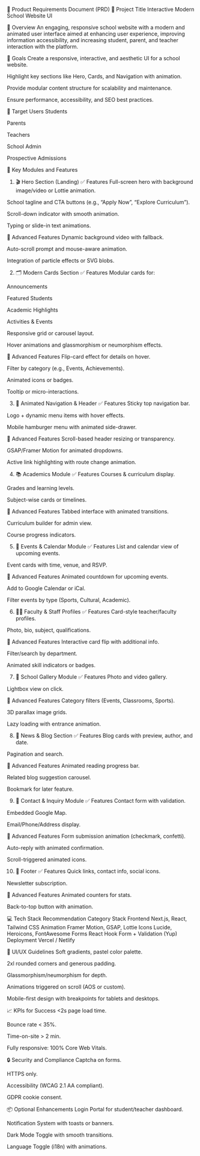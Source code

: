 📝 Product Requirements Document (PRD)
📌 Project Title
Interactive Modern School Website UI

📄 Overview
An engaging, responsive school website with a modern and animated user interface aimed at enhancing user experience, improving information accessibility, and increasing student, parent, and teacher interaction with the platform.

🎯 Goals
Create a responsive, interactive, and aesthetic UI for a school website.

Highlight key sections like Hero, Cards, and Navigation with animation.

Provide modular content structure for scalability and maintenance.

Ensure performance, accessibility, and SEO best practices.

👥 Target Users
Students

Parents

Teachers

School Admin

Prospective Admissions

🧩 Key Modules and Features
1. 🎬 Hero Section (Landing)
✅ Features
Full-screen hero with background image/video or Lottie animation.

School tagline and CTA buttons (e.g., “Apply Now”, “Explore Curriculum”).

Scroll-down indicator with smooth animation.

Typing or slide-in text animations.

🧠 Advanced Features
Dynamic background video with fallback.

Auto-scroll prompt and mouse-aware animation.

Integration of particle effects or SVG blobs.

2. 🗂️ Modern Cards Section
✅ Features
Modular cards for:

Announcements

Featured Students

Academic Highlights

Activities & Events

Responsive grid or carousel layout.

Hover animations and glassmorphism or neumorphism effects.

🧠 Advanced Features
Flip-card effect for details on hover.

Filter by category (e.g., Events, Achievements).

Animated icons or badges.

Tooltip or micro-interactions.

3. 🧭 Animated Navigation & Header
✅ Features
Sticky top navigation bar.

Logo + dynamic menu items with hover effects.

Mobile hamburger menu with animated side-drawer.

🧠 Advanced Features
Scroll-based header resizing or transparency.

GSAP/Framer Motion for animated dropdowns.

Active link highlighting with route change animation.

4. 📚 Academics Module
✅ Features
Courses & curriculum display.

Grades and learning levels.

Subject-wise cards or timelines.

🧠 Advanced Features
Tabbed interface with animated transitions.

Curriculum builder for admin view.

Course progress indicators.

5. 📅 Events & Calendar Module
✅ Features
List and calendar view of upcoming events.

Event cards with time, venue, and RSVP.

🧠 Advanced Features
Animated countdown for upcoming events.

Add to Google Calendar or iCal.

Filter events by type (Sports, Cultural, Academic).

6. 🧑‍🏫 Faculty & Staff Profiles
✅ Features
Card-style teacher/faculty profiles.

Photo, bio, subject, qualifications.

🧠 Advanced Features
Interactive card flip with additional info.

Filter/search by department.

Animated skill indicators or badges.

7. 🏫 School Gallery Module
✅ Features
Photo and video gallery.

Lightbox view on click.

🧠 Advanced Features
Category filters (Events, Classrooms, Sports).

3D parallax image grids.

Lazy loading with entrance animation.

8. 📰 News & Blog Section
✅ Features
Blog cards with preview, author, and date.

Pagination and search.

🧠 Advanced Features
Animated reading progress bar.

Related blog suggestion carousel.

Bookmark for later feature.

9. 📱 Contact & Inquiry Module
✅ Features
Contact form with validation.

Embedded Google Map.

Email/Phone/Address display.

🧠 Advanced Features
Form submission animation (checkmark, confetti).

Auto-reply with animated confirmation.

Scroll-triggered animated icons.

10. 🧩 Footer
✅ Features
Quick links, contact info, social icons.

Newsletter subscription.

🧠 Advanced Features
Animated counters for stats.

Back-to-top button with animation.

💻 Tech Stack Recommendation
Category	Stack
Frontend	Next.js, React, Tailwind CSS
Animation	Framer Motion, GSAP, Lottie
Icons	Lucide, Heroicons, FontAwesome
Forms	React Hook Form + Validation (Yup)
Deployment	Vercel / Netlify

📱 UI/UX Guidelines
Soft gradients, pastel color palette.

2xl rounded corners and generous padding.

Glassmorphism/neumorphism for depth.

Animations triggered on scroll (AOS or custom).

Mobile-first design with breakpoints for tablets and desktops.

📈 KPIs for Success
<2s page load time.

Bounce rate < 35%.

Time-on-site > 2 min.

Fully responsive: 100% Core Web Vitals.

🔒 Security and Compliance
Captcha on forms.

HTTPS only.

Accessibility (WCAG 2.1 AA compliant).

GDPR cookie consent.

📦 Optional Enhancements
Login Portal for student/teacher dashboard.

Notification System with toasts or banners.

Dark Mode Toggle with smooth transitions.

Language Toggle (i18n) with animations.
